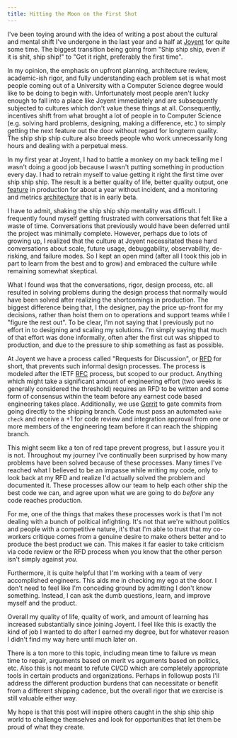 ```yaml
---
title: Hitting the Moon on the First Shot
---
```


I've been toying around with the idea of writing a post about the cultural
and mental shift I've undergone in the last year and a half at
[Joyent](https://www.joyent.com) for quite some time. The biggest transition
being going from "Ship ship ship, even if it is shit, ship ship!" to "Get it
right, preferably the first time".

In my opinion, the emphasis on upfront planning, architecture review,
academic-ish rigor, and fully understanding each problem set is what most people
coming out of a University with a Computer Science degree would like to be doing
to begin with. Unfortunately most people aren't lucky enough to fall into a
place like Joyent immediately and are subsequently subjected to cultures which
don't value these things at all. Consequently, incentives shift from what
brought a lot of people in to Computer Science (e.g. solving hard problems,
designing, making a difference, etc.) to simply getting the next feature out the
door without regard for longterm quality. The ship ship ship culture also breeds
people who work unnecessarily long hours and dealing with a perpetual mess.

In my first year at Joyent, I had to battle a monkey on my back telling me
I wasn't doing a good job because I wasn't putting something in production every
day. I had to retrain myself to value getting it right the first time over ship
ship ship. The result is a better quality of life, better quality output, one
[feature](https://github.com/joyent/rfd/blob/master/rfd/0005/README.md) in
production for about a year without incident, and a monitoring and metrics
[architecture](https://github.com/joyent/rfd/blob/master/rfd/0027/README.md)
that is in early beta.

I have to admit, shaking the ship ship ship mentality was difficult. I
frequently found myself getting frustrated with conversations that felt like
a waste of time. Conversations that previously would have been deferred until
the project was minimally complete. However, perhaps due to lots of growing up,
I realized that the culture at Joyent necessitated these hard conversations
about scale, future usage, debuggability, observability, de-risking, and failure
modes. So I kept an open mind (after all I took this job in part to learn from
the best and to grow) and embraced the culture while remaining somewhat
skeptical.

What I found was that the conversations, rigor, design process, etc. all
resulted in solving problems during the design process that normally would have
been solved after realizing the shortcomings in production. The biggest
difference being that, I the designer, pay the price up-front for my decisions,
rather than hoist them on to operations and support teams while I "figure the
rest out". To be clear, I'm not saying that I previously put no effort in to
designing and scaling my solutions. I'm simply saying that much of that effort
was done informally, often after the first cut was shipped to production, and
due to the pressure to ship something as fast as possible.

At Joyent we have a process called "Requests for Discussion", or
[RFD](https://github.com/joyent/rfd) for short, that prevents such informal
design processes. The process is modeled after the
IETF [RFC](https://en.wikipedia.org/wiki/Request_for_Comments) process, but
scoped to our product. Anything which might take a significant amount of
engineering effort (two weeks is generally considered the threshold) requires an
RFD to be written and some form of consensus within the team before any earnest
code based engineering takes place. Additionally, we use
[Gerrit](https://www.gerritcodereview.com/) to gate commits from going directly
to the shipping branch. Code must pass an automated `make check` and receive a
+1 for code review and integration approval from one or more members of the
engineering team before it can reach the shipping branch.

This might seem like a ton of red tape prevent progress, but I assure you it is
not. Throughout my journey I've continually been surprised by how many problems
have been solved because of these processes. Many times I've reached what I
believed to be an impasse while writing my code, only to look back at my RFD and
realize I'd actually solved the problem and documented it. These processes allow
our team to help each other ship the best code we can, and agree upon what we
are going to do _before_ any code reaches production.

For me, one of the things that makes these processes work is that I'm not
dealing with a bunch of political infighting. It's not that we're without
politics and people with a competitive nature, it's that I'm able to trust that
my co-workers critique comes from a genuine desire to make others better and to
produce the best product we can. This makes it far easier to take criticism via
code review or the RFD process when you know that the other person isn't simply
against _you_.

Furthermore, it is quite helpful that I'm working with a team of very
accomplished engineers. This aids me in checking my ego at the door. I don't
need to feel like I'm conceding ground by admitting I don't know something.
Instead, I can ask the dumb questions, learn, and improve myself and the
product.

Overall my quality of life, quality of work, and amount of learning has
increased substantially since joining Joyent. I feel like this is exactly the
kind of job I wanted to do after I earned my degree, but for whatever reason I
didn't find my way here until much later on.

There is a ton more to this topic, including mean time to failure vs mean time
to repair, arguments based on merit vs arguments based on politics, etc. Also
this is not meant to refute CI/CD which are completely appropriate tools in
certain products and organizations. Perhaps in followup posts I'll address the
different production burdens that can necessitate or benefit from a different
shipping cadence, but the overall rigor that we exercise is still valuable
either way.

My hope is that this post will inspire others caught in the ship ship ship world
to challenge themselves and look for opportunities that let them be proud
of what they create.
